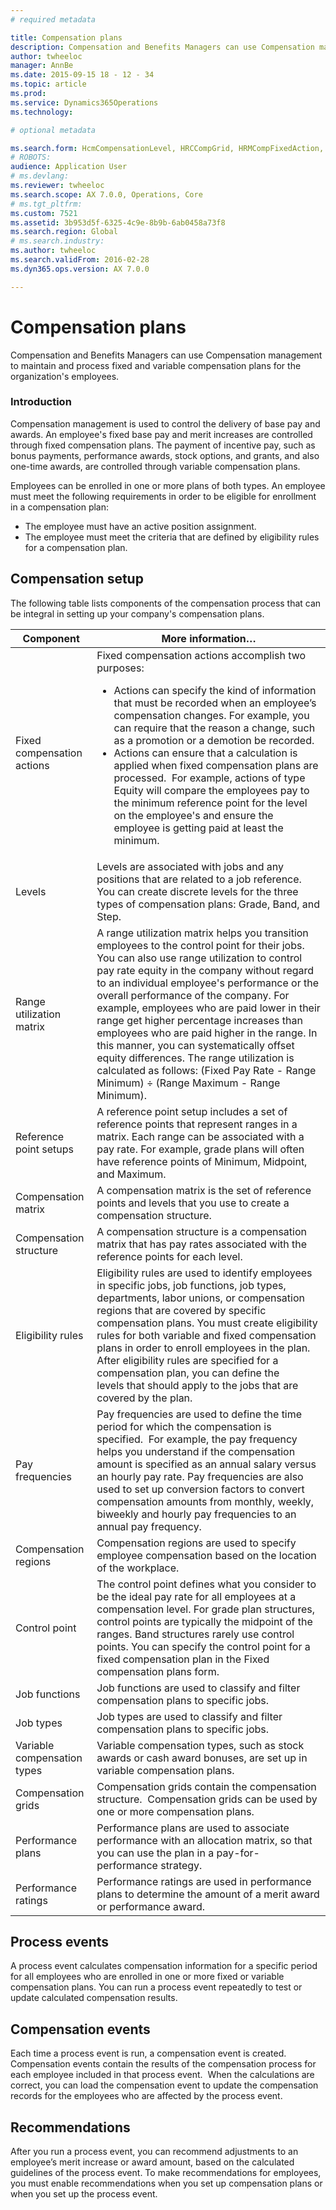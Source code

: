 ```yaml
---
# required metadata

title: Compensation plans
description: Compensation and Benefits Managers can use Compensation management to maintain and process fixed and variable compensation plans for the organization's employees.
author: twheeloc
manager: AnnBe
ms.date: 2015-09-15 18 - 12 - 34
ms.topic: article
ms.prod: 
ms.service: Dynamics365Operations
ms.technology: 

# optional metadata

ms.search.form: HcmCompensationLevel, HRCCompGrid, HRMCompFixedAction, HRMCompFixedBudget, HRMCompFixedPlanTable
# ROBOTS: 
audience: Application User
# ms.devlang: 
ms.reviewer: twheeloc
ms.search.scope: AX 7.0.0, Operations, Core
# ms.tgt_pltfrm: 
ms.custom: 7521
ms.assetid: 3b953d5f-6325-4c9e-8b9b-6ab0458a73f8
ms.search.region: Global
# ms.search.industry: 
ms.author: twheeloc
ms.search.validFrom: 2016-02-28
ms.dyn365.ops.version: AX 7.0.0

---
```


# Compensation plans

Compensation and Benefits Managers can use Compensation management to maintain and process fixed and variable compensation plans for the organization's employees.

### Introduction

Compensation management is used to control the delivery of base pay and awards. An employee's fixed base pay and merit increases are controlled through fixed compensation plans. The payment of incentive pay, such as bonus payments, performance awards, stock options, and grants, and also one-time awards, are controlled through variable compensation plans. 

Employees can be enrolled in one or more plans of both types. An employee must meet the following requirements in order to be eligible for enrollment in a compensation plan:
-   The employee must have an active position assignment.
-   The employee must meet the criteria that are defined by eligibility rules for a compensation plan.

## Compensation setup
The following table lists components of the compensation process that can be integral in setting up your company's compensation plans.

<table>
<thead>
<tr class="header">
<th>Component</th>
<th>More information…</th>
</tr>
</thead>
<tbody>
<tr class="odd">
<td>Fixed compensation actions</td>
<td>Fixed compensation actions accomplish two purposes:
<ul>
<li>Actions can specify the kind of information that must be recorded when an employee’s compensation changes. For example, you can require that the reason a change, such as a promotion or a demotion be recorded.</li>
<li>Actions can ensure that a calculation is applied when fixed compensation plans are processed.  For example, actions of type Equity will compare the employees pay to the minimum reference point for the level on the employee's and ensure the employee is getting paid at least the minimum.</li>
</ul></td>
</tr>
<tr class="even">
<td>Levels</td>
<td>Levels are associated with jobs and any positions that are related to a job reference. You can create discrete levels for the three types of compensation plans: Grade, Band, and Step.</td>
</tr>
<tr class="odd">
<td>Range utilization matrix</td>
<td>A range utilization matrix helps you transition employees to the control point for their jobs. You can also use range utilization to control pay rate equity in the company without regard to an individual employee's performance or the overall performance of the company. For example, employees who are paid lower in their range get higher percentage increases than employees who are paid higher in the range. In this manner, you can systematically offset equity differences. The range utilization is calculated as follows: (Fixed Pay Rate - Range Minimum) ÷ (Range Maximum - Range Minimum).</td>
</tr>
<tr class="even">
<td>Reference point setups</td>
<td>A reference point setup includes a set of reference points that represent ranges in a matrix. Each range can be associated with a pay rate. For example, grade plans will often have reference points of Minimum, Midpoint, and Maximum.</td>
</tr>
<tr class="odd">
<td>Compensation matrix</td>
<td>A compensation matrix is the set of reference points and levels that you use to create a compensation structure.</td>
</tr>
<tr class="even">
<td>Compensation structure</td>
<td>A compensation structure is a compensation matrix that has pay rates associated with the reference points for each level.</td>
</tr>
<tr class="odd">
<td>Eligibility rules</td>
<td>Eligibility rules are used to identify employees in specific jobs, job functions, job types, departments, labor unions, or compensation regions that are covered by specific compensation plans. You must create eligibility rules for both variable and fixed compensation plans in order to enroll employees in the plan. After eligibility rules are specified for a compensation plan, you can define the levels that should apply to the jobs that are covered by the plan.</td>
</tr>
<tr class="even">
<td>Pay frequencies</td>
<td>Pay frequencies are used to define the time period for which the compensation is specified.  For example, the pay frequency helps you understand if the compensation amount is specified as an annual salary versus an hourly pay rate. Pay frequencies are also used to set up conversion factors to convert compensation amounts from monthly, weekly, biweekly and hourly pay frequencies to an annual pay frequency.</td>
</tr>
<tr class="odd">
<td>Compensation regions</td>
<td>Compensation regions are used to specify employee compensation based on the location of the workplace.</td>
</tr>
<tr class="even">
<td>Control point</td>
<td>The control point defines what you consider to be the ideal pay rate for all employees at a compensation level. For grade plan structures, control points are typically the midpoint of the ranges. Band structures rarely use control points. You can specify the control point for a fixed compensation plan in the Fixed compensation plans form.</td>
</tr>
<tr class="odd">
<td>Job functions</td>
<td>Job functions are used to classify and filter compensation plans to specific jobs.</td>
</tr>
<tr class="even">
<td>Job types</td>
<td>Job types are used to classify and filter compensation plans to specific jobs.</td>
</tr>
<tr class="odd">
<td>Variable compensation types</td>
<td>Variable compensation types, such as stock awards or cash award bonuses, are set up in variable compensation plans.</td>
</tr>
<tr class="even">
<td>Compensation grids</td>
<td>Compensation grids contain the compensation structure.  Compensation grids can be used by one or more compensation plans.</td>
</tr>
<tr class="odd">
<td>Performance plans</td>
<td>Performance plans are used to associate performance with an allocation matrix, so that you can use the plan in a pay-for-performance strategy.</td>
</tr>
<tr class="even">
<td>Performance ratings</td>
<td>Performance ratings are used in performance plans to determine the amount of a merit award or performance award.</td>
</tr>
</tbody>
</table>

## Process events
A process event calculates compensation information for a specific period for all employees who are enrolled in one or more fixed or variable compensation plans. You can run a process event repeatedly to test or update calculated compensation results.

Compensation events
-------------------

Each time a process event is run, a compensation event is created.  Compensation events contain the results of the compensation process for each employee included in that process event.  When the calculations are correct, you can load the compensation event to update the compensation records for the employees who are affected by the process event.

## Recommendations
After you run a process event, you can recommend adjustments to an employee’s merit increase or award amount, based on the calculated guidelines of the process event. To make recommendations for employees, you must enable recommendations when you set up compensation plans or when you set up the process event.

